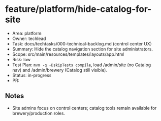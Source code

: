 # feature/platform/hide-catalog-for-site

- Area: platform
- Owner: techlead
- Task: docs/techtasks/000-technical-backlog.md (control center UX)
- Summary: Hide the catalog navigation section for site administrators.
- Scope: src/main/resources/templates/layouts/app.html
- Risk: low
- Test Plan: `mvn -q -DskipTests compile`, load /admin/site (no Catalog nav) and /admin/brewery (Catalog still visible).
- Status: in-progress
- PR: <tbd>

## Notes
- Site admins focus on control centers; catalog tools remain available for brewery/production roles.
